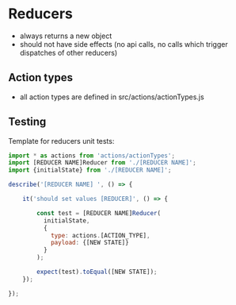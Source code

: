 # Reducers

- always returns a new object
- should not have side effects (no api calls, no calls which trigger dispatches of other reducers)

## Action types

- all action types are defined in src/actions/actionTypes.js

## Testing

Template for reducers unit tests:

```javascript
import * as actions from 'actions/actionTypes';
import [REDUCER NAME]Reducer from './[REDUCER NAME]';
import {initialState} from './[REDUCER NAME]';

describe('[REDUCER NAME] ', () => {

    it('should set values [REDUCER]', () => {

        const test = [REDUCER NAME]Reducer(
          initialState,
          {
            type: actions.[ACTION_TYPE],
            payload: {[NEW STATE]}
          }
        );

        expect(test).toEqual([NEW STATE]);
    });

});

```
